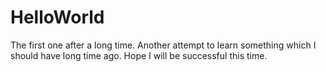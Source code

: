 # HelloWorld
The first one after a long time.
Another attempt to learn something which I should have long time ago.
Hope I will be successful this time.
